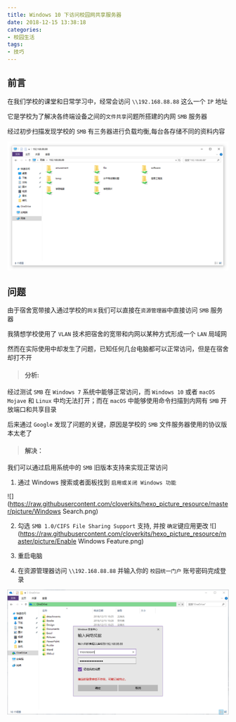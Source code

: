 ```yaml
---
title: Windows 10 下访问校园网共享服务器
date: 2018-12-15 13:38:18
categories:
- 校园生活
tags:
- 技巧
---
```

## 前言

在我们学校的课堂和日常学习中，经常会访问 `\\192.168.88.88` 这么一个 `IP` 地址

它是学校为了解决各终端设备之间的`文件共享`问题所搭建的内网 `SMB` 服务器

经过初步扫描发现学校的 `SMB` 有三务器进行负载均衡,每台各存储不同的资料内容
<!-- more -->

![](https://raw.githubusercontent.com/cloverkits/hexo_picture_resource/master/picture/VLAN.png)

## 问题

由于宿舍宽带接入通过学校的`网关`我们可以直接在`资源管理器`中直接访问 `SMB` 服务器

我猜想学校使用了 `VLAN` 技术把宿舍的宽带和内网以某种方式形成一个 `LAN` 局域网

然而在实际使用中却发生了问题，已知任何几台电脑都可以正常访问，但是在宿舍却打不开



> #### 分析:

经过测试 `SMB` 在 `Windows 7` 系统中能够正常访问，而 `Windows 10` 或者 `macOS Mojave` 和 `Linux` 中均无法打开；而在 `macOS` 中能够使用命令扫描到内网有 `SMB` 开放端口和共享目录

后来通过 `Google` 发现了问题的关键，原因是学校的 `SMB` 文件服务器使用的协议版本太老了



> #### 解决：

我们可以通过启用系统中的 `SMB` 旧版本支持来实现正常访问

1. 通过 Windows 搜索或者面板找到 `启用或关闭 Windows 功能`

![](https://raw.githubusercontent.com/cloverkits/hexo_picture_resource/master/picture/Windows Search.png)

2. 勾选 `SMB 1.0/CIFS File Sharing Support` 支持, 并按 `确定`键应用更改
![](https://raw.githubusercontent.com/cloverkits/hexo_picture_resource/master/picture/Enable Windows Feature.png)

3. 重启电脑
4. 在资源管理器访问 `\\192.168.88.88` 并输入你的 `校园统一门户` 账号密码完成登录

![](https://raw.githubusercontent.com/cloverkits/hexo_picture_resource/master/picture/VLAN_ID.PNG)



